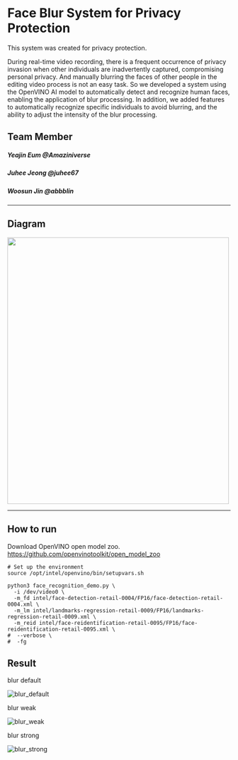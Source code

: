 # Face Blur System for Privacy Protection

This system was created for privacy protection. 

During real-time video recording, there is a frequent occurrence of privacy invasion when other individuals are inadvertently captured, compromising personal privacy. And manually blurring the faces of other people in the editing video process is not an easy task. So we developed a system using the OpenVINO AI model to automatically detect and recognize human faces, enabling the application of blur processing. In addition, we added features to automatically recognize specific individuals to avoid blurring, and the ability to adjust the intensity of the blur processing.

## Team Member
##### Yeajin Eum @Amaziniverse
##### Juhee Jeong @juhee67
##### Woosun Jin @abbblin 

---
## Diagram
<img src="https://github.com/kccistc/intel-03/blob/MiniPrj-team1/class01/mini-project/team1/diagram.png" width=500 height=600/>

---

## How to run 

Download OpenVINO open model zoo. 
<https://github.com/openvinotoolkit/open_model_zoo>

```
# Set up the environment
source /opt/intel/openvino/bin/setupvars.sh

python3 face_recognition_demo.py \
  -i /dev/video0 \
  -m_fd intel/face-detection-retail-0004/FP16/face-detection-retail-0004.xml \
  -m_lm intel/landmarks-regression-retail-0009/FP16/landmarks-regression-retail-0009.xml \
  -m_reid intel/face-reidentification-retail-0095/FP16/face-reidentification-retail-0095.xml \
#  --verbose \
#  -fg 
``` 


## Result 
blur default 

![blur_default](https://github.com/kccistc/intel-03/blob/MiniPrj-team1/class01/mini-project/team1/blur_default.png)

blur weak

![blur_weak](https://github.com/kccistc/intel-03/blob/MiniPrj-team1/class01/mini-project/team1/blur_weak.png)

blur strong

![blur_strong](https://github.com/kccistc/intel-03/blob/MiniPrj-team1/class01/mini-project/team1/blur_strong.png)

